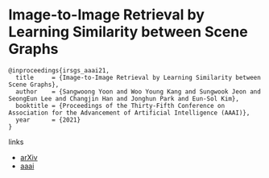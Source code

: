 # Image-to-Image Retrieval by Learning Similarity between Scene Graphs

```
@inproceedings{irsgs_aaai21,
  title     = {Image-to-Image Retrieval by Learning Similarity between Scene Graphs},
  author    = {Sangwoong Yoon and Woo Young Kang and Sungwook Jeon and SeongEun Lee and Changjin Han and Jonghun Park and Eun-Sol Kim},
  booktitle = {Proceedings of the Thirty-Fifth Conference on Association for the Advancement of Artificial Intelligence (AAAI)},
  year      = {2021}
}
```

links
- [arXiv](https://arxiv.org/abs/2012.14700)
- [aaai](https://www.aaai.org/AAAI21Papers/AAAI-9214.YoonS.pdf)
